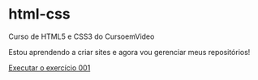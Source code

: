 # html-css
 Curso de HTML5 e CSS3 do CursoemVideo

 Estou aprendendo a criar sites e agora vou gerenciar meus repositórios!

<a href="https://penteado012.github.io/html-css/exercícios/ex001/index.html">Executar o exercício 001</a>
